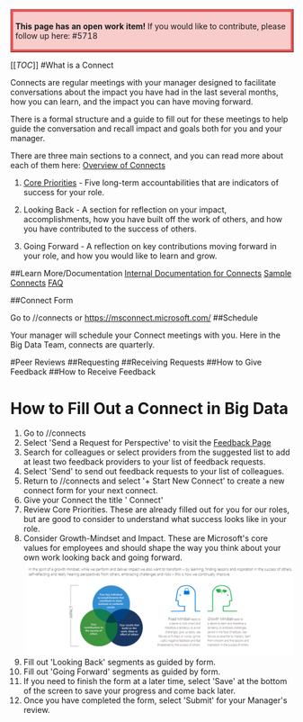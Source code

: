<table border="1";bgcolor="#ffa7a7";>
<tr>
  <td style='border-style:solid;border-color:#f64e4e;background-color:#f9cccc;border-width:3pt; 
vertical-align:top;width:8in;padding:2.0pt 3.0pt 2.0pt 3.0pt'>  

<b> This page has an open work item! </b>
If you would like to contribute, please follow up here:
#5718
</td>
</tr>
</table>

[[_TOC_]]
#What is a Connect

Connects are regular meetings with your manager designed to facilitate conversations about the impact you have had in the last several months, how you can learn, and the impact you can have moving forward.

There is a formal structure and a guide to fill out for these meetings to help guide the conversation and recall impact and goals both for you and your manager.

There are three main sections to a connect, and you can read more about each of them here:
[Overview of Connects](https://microsoft.sharepoint.com/sites/hrw/Pages/aboutconnects.aspx?CT=1582847536330&OR=OWA-NT&CID=ffb1010c-ff49-73e4-3baa-d9041630ddfa)

1. [Core Priorities](https://microsoft.sharepoint.com/sites/hrw/Pages/UnderstandingSMSGConnectCorePriorities.aspx) - Five long-term accountabilities that are indicators of success for your role.

2. Looking Back - A section for reflection on your impact, accomplishments, how you have built off the work of others, and how you have contributed to the success of others.

3. Going Forward - A reflection on key contributions moving forward in your role, and how you would like to learn and grow.

##Learn More/Documentation
[Internal Documentation for Connects](https://microsoft.sharepoint.com/sites/hrw/Pages/Connectshome.aspx)
[Sample Connects](https://microsoft.sharepoint.com/sites/hrw/Pages/sampleconnects.aspx)
[FAQ](https://microsoft.sharepoint.com/sites/hrw/Pages/ConnectFAQ.aspx)


##Connect Form

Go to //connects or https://msconnect.microsoft.com/
##Schedule

Your manager will schedule your Connect meetings with you. Here in the Big Data Team, connects are quarterly. 

#Peer Reviews
##Requesting
##Receiving Requests
##How to Give Feedback
##How to Receive Feedback

# How to Fill Out a Connect in Big Data

1. Go to //connects
2. Select 'Send a Request for Perspective' to visit the [Feedback Page](https://msconnect.microsoft.com/perspective/request)
3. Search for colleagues or select providers from the suggested list to add at least two feedback providers to your list of feedback requests.
4. Select 'Send' to send out feedback requests to your list of colleagues.
2. Return to //connects and select '+ Start New Connect' to create a new connect form for your next connect.
6. Give your Connect the title '<Year> <Month> Connect'
7. Review Core Priorities. These are already filled out for you for our roles, but are good to consider to understand what success looks like in your role.
8. Consider Growth-Mindset and Impact. These are Microsoft's core values for employees and should shape the way you think about your own work looking back and going forward.
![image.png](/.attachments/image-38552633-cf5e-4938-b997-ed3e393f24fd.png)
9. Fill out 'Looking Back' segments as guided by form.
10. Fill out 'Going Forward' segments as guided by form.
11. If you need to finish the form at a later time, select 'Save' at the bottom of the screen to save your progress and come back later.
12. Once you have completed the form, select 'Submit' for your Manager's review.
